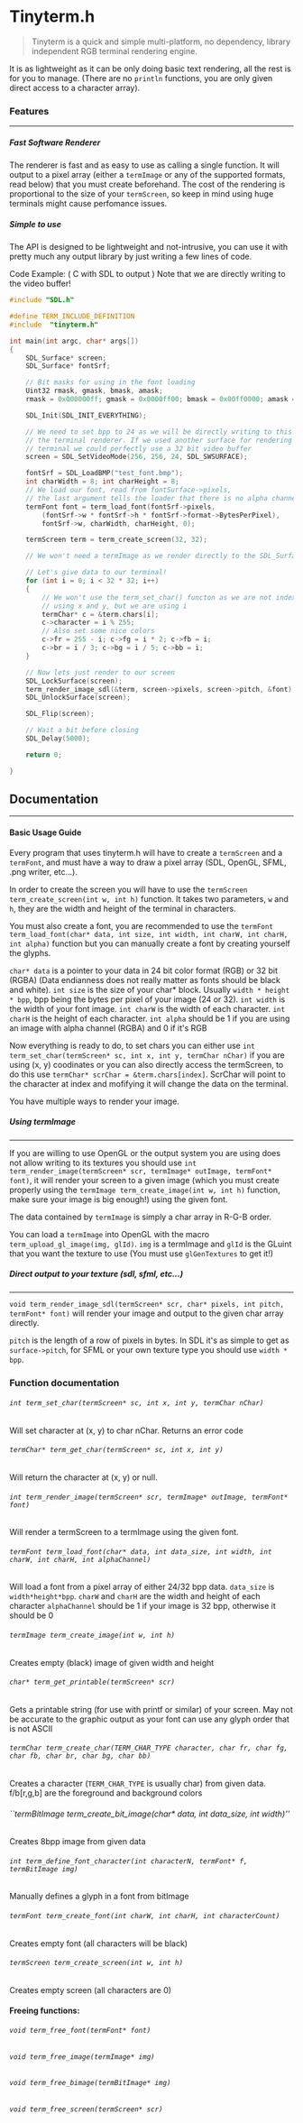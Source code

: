 # Tinyterm.h

>Tinyterm is a quick and simple multi-platform, no dependency, library independent RGB terminal rendering engine.

It is as lightweight as it can be only doing basic text rendering, all the rest is for you to manage. (There are no ``println`` functions, you are only given direct access to a character array).


### Features
-----

##### Fast Software Renderer
The renderer is fast and as easy to use as calling a single function.
It will output to a pixel array (either a ``termImage`` or any of the supported formats, read below) that you must create beforehand.
The cost of the rendering is proportional to the size of your ``termScreen``, so keep in mind using huge terminals might cause perfomance issues.

##### Simple to use
The API is designed to be lightweight and not-intrusive, you can use it with pretty much any output library by just writing a few lines of code.

Code Example: ( C with SDL to output )
Note that we are directly writing to the video buffer! 

```C
#include "SDL.h"

#define TERM_INCLUDE_DEFINITION
#include  "tinyterm.h"

int main(int argc, char* args[])
{
	SDL_Surface* screen;
	SDL_Surface* fontSrf;

	// Bit masks for using in the font loading
	Uint32 rmask, gmask, bmask, amask;
	rmask = 0x000000ff;	gmask = 0x0000ff00; bmask = 0x00ff0000; amask = 0xff000000;

	SDL_Init(SDL_INIT_EVERYTHING);

	// We need to set bpp to 24 as we will be directly writing to this from
	// the terminal renderer. If we used another surface for rendering the
	// terminal we could perfectly use a 32 bit video buffer
	screen = SDL_SetVideoMode(256, 256, 24, SDL_SWSURFACE);

	fontSrf = SDL_LoadBMP("test_font.bmp");
	int charWidth = 8; int charHeight = 8;
	// We load our font, read from fontSurface->pixels,
	// the last argument tells the loader that there is no alpha channel
	termFont font = term_load_font(fontSrf->pixels,
		(fontSrf->w * fontSrf->h * fontSrf->format->BytesPerPixel),
		fontSrf->w, charWidth, charHeight, 0);

	termScreen term = term_create_screen(32, 32);

	// We won't need a termImage as we render directly to the SDL_Surface

	// Let's give data to our terminal!
	for (int i = 0; i < 32 * 32; i++)
	{
		// We won't use the term_set_char() functon as we are not indexing
		// using x and y, but we are using i
		termChar* c = &term.chars[i];
		c->character = i % 255;
		// Also set some nice colors
		c->fr = 255 - i; c->fg = i * 2; c->fb = i;
		c->br = i / 3; c->bg = i / 5; c->bb = i;
	}

	// Now lets just render to our screen
	SDL_LockSurface(screen);
	term_render_image_sdl(&term, screen->pixels, screen->pitch, &font);
	SDL_UnlockSurface(screen);

	SDL_Flip(screen);

	// Wait a bit before closing
	SDL_Delay(5000);

	return 0;

}
```

## Documentation
------

#### Basic Usage Guide

Every program that uses tinyterm.h will have to create a ``termScreen`` and a ``termFont``, and must have a way to draw a pixel array (SDL, OpenGL, SFML, .png writer, etc...).

In order to create the screen you will have to use the ``termScreen term_create_screen(int w, int h)`` function. It takes two parameters, ``w`` and ``h``, they are the width and height of the terminal in characters.

You must also create a font, you are recommended to use the 
``termFont term_load_font(char* data, int size, int width, int charW, int charH, int alpha)`` function but you can manually create a font by creating yourself the glyphs.

``char* data`` is a pointer to your data in 24 bit color format (RGB) or 32 bit (RGBA) (Data endianness does not really matter as fonts should be black and white).
``int size`` is the size of your char* block. Usually ``width * height * bpp``, bpp being the bytes per pixel of your image (24 or 32).
``int width`` is the width of your font image.
``int charW`` is the width of each character.
``int charH`` is the height of each character.
``int alpha`` should be 1 if you are using an image with alpha channel (RGBA) and 0 if it's RGB

Now everything is ready to do, to set chars you can either use ``int term_set_char(termScreen* sc, int x, int y, termChar nChar)`` if you are using (x, y) coodinates or you can also directly access the termScreen, to do this use ``termChar* scrChar = &term.chars[index]``. ScrChar will point to the character at index and mofifying it will change the data on the terminal.


You have multiple ways to render your image. 

##### Using termImage
-----
If you are willing to use OpenGL or the output system you are using does not allow writing to its textures you should use ``int term_render_image(termScreen* scr, termImage* outImage, termFont* font)``, it will render your screen to a given image (which you must create properly using the ``termImage term_create_image(int w, int h)`` function, make sure your image is big enough!) using the given font.

The data contained by ``termImage`` is simply a char array in R-G-B order.

You can load a ``termImage`` into OpenGL with the macro ``term_upload_gl_image(img, glId)``.
``img`` is a termImage and ``glId`` is the GLuint that you want the texture to use (You must use ``glGenTextures`` to get it!)

##### Direct output to your texture (sdl, sfml, etc...)
------
``void term_render_image_sdl(termScreen* scr, char* pixels, int pitch, termFont* font)`` will render your image and output to the given char array directly. 

``pitch`` is the length of a row of pixels in bytes. In SDL it's as simple to get as ``surface->pitch``, for SFML or your own texture type you should use ``width * bpp``.


### Function documentation

###### ``int term_set_char(termScreen* sc, int x, int y, termChar nChar)``
Will set character at (x, y) to char nChar. Returns an error code

###### ``termChar* term_get_char(termScreen* sc, int x, int y)``
Will return the character at (x, y) or null.

###### ``int term_render_image(termScreen* scr, termImage* outImage, termFont* font)``
Will render a termScreen to a termImage using the given font.

###### ``termFont term_load_font(char* data, int data_size, int width, int charW, int charH, int alphaChannel)``
Will load a font from a pixel array of either 24/32 bpp data. 
``data_size`` is ``width*height*bpp``. 
``charW`` and ``charH`` are the width and height of each character
``alphaChannel`` should be 1 if your image is 32 bpp, otherwise it should be 0

###### ``termImage term_create_image(int w, int h)``
Creates empty (black) image of given width and height

###### ``char* term_get_printable(termScreen* scr)``
Gets a printable string (for use with printf or similar) of your screen.
May not be accurate to the graphic output as your font can use any glyph order that is not ASCII

###### ``termChar term_create_char(TERM_CHAR_TYPE character, char fr, char fg, char fb, char br, char bg, char bb)``
Creates a character (``TERM_CHAR_TYPE`` is usually char) from given data. f/b[r,g,b] are the foreground and background colors

###### ``termBitImage term_create_bit_image(char* data, int data_size, int width)''
Creates 8bpp image from given data


###### ``int term_define_font_character(int characterN, termFont* f, termBitImage img)``
Manually defines a glyph in a font from bitImage

###### ``termFont term_create_font(int charW, int charH, int characterCount)``
Creates empty font (all characters will be black)

###### ``termScreen term_create_screen(int w, int h)``
Creates empty screen (all characters are 0)

#### Freeing functions:
###### ``void term_free_font(termFont* font)``
###### ``void term_free_image(termImage* img)``
###### ``void term_free_bimage(termBitImage* img)``
###### ``void term_free_screen(termScreen* scr)``
